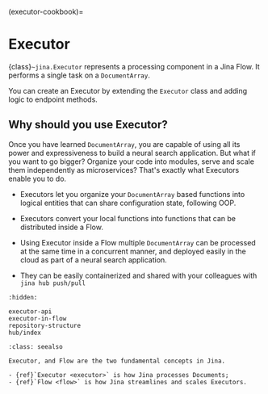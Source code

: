 (executor-cookbook)=
# Executor

{class}`~jina.Executor` represents a processing component in a Jina Flow. It performs a single task on a `DocumentArray`. 

You can create an Executor by extending the `Executor` class and adding logic to endpoint methods.


## Why should you use Executor?

Once you have learned `DocumentArray`, you are capable of using all its power and expressiveness to build a neural search application.
But what if you want to go bigger? Organize your code into modules, serve and scale them independently as microservices? That's exactly what Executors enable you to do.

- Executors let you organize your `DocumentArray` based functions into logical entities that can share configuration state, following OOP.

- Executors convert your local functions into functions that can be distributed inside a Flow.

- Using Executor inside a Flow multiple `DocumentArray` can be processed at the same time in a concurrent manner, and deployed easily in the cloud as part of a neural search application.

- They can be easily containerized and shared with your colleagues with `jina hub push/pull`

```{toctree}
:hidden:

executor-api
executor-in-flow
repository-structure
hub/index
```

````{admonition} See Also
:class: seealso

Executor, and Flow are the two fundamental concepts in Jina.

- {ref}`Executor <executor>` is how Jina processes Documents;
- {ref}`Flow <flow>` is how Jina streamlines and scales Executors.
````